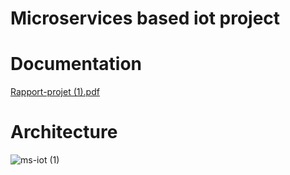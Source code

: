 # Microservices based iot project 
# Documentation 
[Rapport-projet (1).pdf](https://github.com/Kratos40-sba/iot-microservices/files/7138730/Rapport-projet.1.pdf)

# Architecture 
![ms-iot (1)](https://user-images.githubusercontent.com/49316005/132666064-d2a30f9f-9c57-4b68-9225-92ce2249cd47.png)

